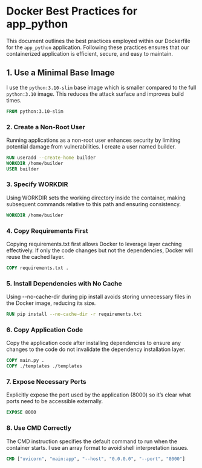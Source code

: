 # Docker Best Practices for app_python

This document outlines the best practices employed within our Dockerfile for the `app_python` application. Following these practices ensures that our containerized application is efficient, secure, and easy to maintain.

## 1. Use a Minimal Base Image

I use the `python:3.10-slim` base image which is smaller compared to the full `python:3.10` image. This reduces the attack surface and improves build times.

```Dockerfile
FROM python:3.10-slim
```
### 2. Create a Non-Root User
Running applications as a non-root user enhances security by limiting potential damage from vulnerabilities. I create a user named builder.
```Dockerfile
RUN useradd --create-home builder
WORKDIR /home/builder
USER builder
```

### 3. Specify WORKDIR
Using WORKDIR sets the working directory inside the container, making subsequent commands relative to this path and ensuring consistency.
```Dockerfile
WORKDIR /home/builder
```

### 4. Copy Requirements First
Copying requirements.txt first allows Docker to leverage layer caching effectively. If only the code changes but not the dependencies, Docker will reuse the cached layer.
```Dockerfile
COPY requirements.txt .
```

### 5. Install Dependencies with No Cache
Using --no-cache-dir during pip install avoids storing unnecessary files in the Docker image, reducing its size.
```Dockerfile
RUN pip install --no-cache-dir -r requirements.txt
```

### 6. Copy Application Code
Copy the application code after installing dependencies to ensure any changes to the code do not invalidate the dependency installation layer.
```Dockerfile
COPY main.py .
COPY ./templates ./templates
```

### 7. Expose Necessary Ports
Explicitly expose the port used by the application (8000) so it’s clear what ports need to be accessible externally.
```Dockerfile
EXPOSE 8000
```

### 8. Use CMD Correctly
The CMD instruction specifies the default command to run when the container starts. I use an array format to avoid shell interpretation issues.
```Dockerfile
CMD ["uvicorn", "main:app", "--host", "0.0.0.0", "--port", "8000"]
```